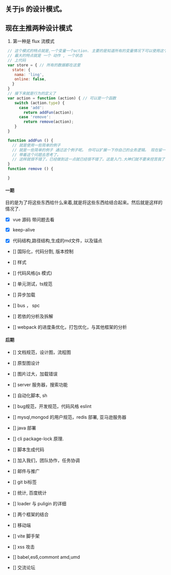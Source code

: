 ## 关于js 的设计模式。

## 现在主推两种设计模式

1. 第一种是 flux 流模式

```js
 // 这个模式的特点就是,一个变量一个action. 主要的是知道所有的变量情况下可以使用这个模式
 // 最大的特点就是 一个 动作 , 一个状态
 // 上代码
 var store = { // 所有的数据都在这里
   state: {
    nama: 'ling',
    online: false,
   }
 }
 // 接下来就是行为的定义了
 var action = function (action) { // 可以是一个函数
    switch (action.type) {
      case 'add': 
        return addFun(action);
      case 'remove': 
        return remove(action);
    }
 }

 function addFun () {
   // 就是使用一些简单的例子
   // 就是一些简单的例子 通过这个例子呢。 你可以扩展一下你自己的业务逻辑。 现在留一个作业题了
   // 带着这个问题去思考了。
   // 这样就很不错了。已经做到这一点就已经很不错了。这是入门.大神们就不要来挖苦我了
 }
 function remove () {

 }

```
#### 一期

目的是为了将这些东西给什么来着,就是将这些东西给结合起来。然后就是这样的情况了.

- [x] vue 源码 带问题去看

- [x] keep-alive

- [X] 代码结构,路径结构,生成的md文件，以及锚点

- [] 国际化，代码分割, 版本控制

- [] 样式

- [] 代码风格(js 模式)

- [] 单元测试，ts规范

- [] 异步加载

- [] bus ， spc

- [] 若依的分析及拆解

- [] webpack 的进度条优化，打包优化，与其他框架的分析

#### 后期

- [] 文档规范，设计图，流程图

- [] 原型图设计

- [] 图片过大，加载错误

- [] server 服务器，搜索功能 

- [] 自动化脚本, sh

- [] bug规范，开发规范，代码风格 eslint

- [] mysql,mongod 的用户规范，redis 部署, 亚马逊服务器

- [] java 部署

- [] cli package-lock 原理.

- [] 脚本生成代码

- [] 加入我们，团队协作，任务协调

- [] 邮件与推广

- [] git bi标签

- [] 统计, 百度统计

- [] loader 与 puligin 的详细

- [] 两个框架的结合

- [] 移动端

- [] vite 脚手架

- [] xss 攻击

- [] babel,es6,commont amd,umd

- [] 交流论坛